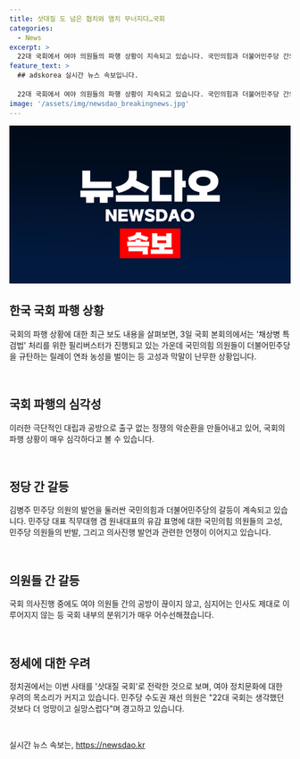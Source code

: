```yaml
---
title: 삿대질 도 넘은 협치와 염치 무너지다…국회
categories:
  - News
excerpt: >
  22대 국회에서 여야 의원들의 파행 상황이 지속되고 있습니다. 국민의힘과 더불어민주당 간의 대립이 심화되고, 필리버스터로 인한 농성이 본회의장에서 펼쳐지고 있습니다. 당사자들은 서로의 발언에 대해 사과 여부를 놓고 대치하며 합의점을 찾지 못하고 있습니다. 또한, 이에 따른 정치적 격화로 인해 국회의 기능 ver link과 정상적인 토론이 제기되고 있습니다. 이에 대한 우려와 비판이 여야를 넘어 정치권 전체로 번지고 있습니다.
feature_text: >
  ## adskorea 실시간 뉴스 속보입니다.

  22대 국회에서 여야 의원들의 파행 상황이 지속되고 있습니다. 국민의힘과 더불어민주당 간의 대립이 심화되고, 필리버스터로 인한 농성이 본회의장에서 펼쳐지고 있습니다. 당사자들은 서로의 발언에 대해 사과 여부를 놓고 대치하며 합의점을 찾지 못하고 있습니다. 또한, 이에 따른 정치적 격화로 인해 국회의 기능 ver link과 정상적인 토론이 제기되고 있습니다. 이에 대한 우려와 비판이 여야를 넘어 정치권 전체로 번지고 있습니다.
image: '/assets/img/newsdao_breakingnews.jpg'
---
```


<p><img src="/assets/img/newsdao_breakingnews.jpg" alt="adskorea 속보" /></p>

<h2 data-ke-size="size26">한국 국회 파행 상황</h2>

<p>국회의 파행 상황에 대한 최근 보도 내용을 살펴보면, 3일 국회 본회의에서는 '채상병 특검법' 처리를 위한 필리버스터가 진행되고 있는 가운데 국민의힘 의원들이 더불어민주당을 규탄하는 릴레이 연좌 농성을 벌이는 등 고성과 막말이 난무한 상황입니다.</p>

<p data-ke-size="size16">&nbsp;</p>

<h2 data-ke-size="size26">국회 파행의 심각성</h2>

<p>이러한 극단적인 대립과 공방으로 출구 없는 정쟁의 악순환을 만들어내고 있어, 국회의 파행 상황이 매우 심각하다고 볼 수 있습니다.</p>

<p data-ke-size="size16">&nbsp;</p>

<h2 data-ke-size="size26">정당 간 갈등</h2>

<p>김병주 민주당 의원의 발언을 둘러싼 국민의힘과 더불어민주당의 갈등이 계속되고 있습니다. 민주당 대표 직무대행 겸 원내대표의 유감 표명에 대한 국민의힘 의원들의 고성, 민주당 의원들의 반발, 그리고 의사진행 발언과 관련한 언쟁이 이어지고 있습니다.</p>

<p data-ke-size="size16">&nbsp;</p>

<h2 data-ke-size="size26">의원들 간 갈등</h2>

<p>국회 의사진행 중에도 여야 의원들 간의 공방이 끊이지 않고, 심지어는 인사도 제대로 이루어지지 않는 등 국회 내부의 분위기가 매우 어수선해졌습니다.</p>

<p data-ke-size="size16">&nbsp;</p>

<h2 data-ke-size="size26">정세에 대한 우려</h2>

<p>정치권에서는 이번 사태를 '삿대질 국회'로 전락한 것으로 보며, 여야 정치문화에 대한 우려의 목소리가 커지고 있습니다. 민주당 수도권 재선 의원은 "22대 국회는 생각했던 것보다 더 엉망이고 실망스럽다"며 경고하고 있습니다.</p>

<p data-ke-size="size16">&nbsp;</p>
실시간 뉴스 속보는, <a href="https://newsdao.kr" rel="dofollow">https://newsdao.kr</a>


